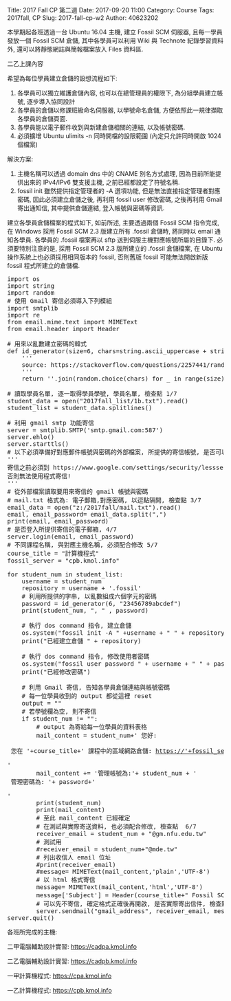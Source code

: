 Title: 2017 Fall CP 第二週
Date: 2017-09-20 11:00
Category: Course
Tags: 2017fall, CP
Slug: 2017-fall-cp-w2
Author: 40623202

本學期起各班透過一台 Ubuntu 16.04 主機, 建立 Fossil SCM 伺服器, 且每一學員發放一個 Fossil SCM 倉儲, 其中各學員可以利用 Wiki 與 Technote 紀錄學習資料外, 還可以將靜態網誌與簡報檔案放入 Files 資料區.

<!-- PELICAN_END_SUMMARY -->

二乙上課內容

希望為每位學員建立倉儲的設想流程如下:

1. 各學員可以獨立維護倉儲內容, 也可以在總管理員的權限下, 為分組學員建立帳號, 逐步導入協同設計
2. 各學員的倉儲以修課班級命名伺服器, 以學號命名倉儲, 方便依照此一規律擷取各學員的倉儲頁面.
3. 各學員能以電子郵件收到與新建倉儲相關的連結, 以及帳號密碼.
4. 必須擴增 Ubuntu ulimits -n 同時開檔的設限範圍 (內定只允許同時開啟 1024 個檔案)

解決方案:

1. 主機名稱可以透過 domain dns 中的 CNAME 別名方式處理, 因為目前所能提供出來的 IPv4/IPv6 雙支援主機, 之前已經都設定了符號名稱.
2. fossil init 雖然提供指定管理者的 -A 選項功能, 但是無法直接指定管理者對應密碼, 因此必須建立倉儲之後, 再利用 fossil user 修改密碼, 之後再利用 Gmail 寄出通知信, 其中提供倉儲連結, 登入帳號與密碼等資訊.

建立各學員倉儲檔案的程式如下, 如前所述, 主要透過兩個 Fossil SCM 指令完成, 在 Windows 採用 Fossil SCM 2.3 版建立所有 .fossil 倉儲時, 將同時以 email 通知各學員. 各學員的 .fossil 檔案再以 sftp 送到伺服主機對應帳號所屬的目錄下. 必須要特別注意的是, 採用 Fossil SCM 2.3 版所建立的 .fossil 倉儲檔案, 在 Ubuntu 操作系統上也必須採用相同版本的 fossil, 否則舊版 fossil 可能無法開啟新版 fossil 程式所建立的倉儲檔.

<pre class="brush: python">
import os
import string
import random
# 使用 Gmail 寄信必須導入下列模組
import smtplib
import re
from email.mime.text import MIMEText  
from email.header import Header

# 用來以亂數建立密碼的韓式
def id_generator(size=6, chars=string.ascii_uppercase + string.digits):
    '''
    source: https://stackoverflow.com/questions/2257441/random-string-generation-with-upper-case-letters-and-digits-in-python
    '''
    return ''.join(random.choice(chars) for _ in range(size))

# 讀取學員名單, 逐一取得學員學號, 學員名單, 檢查點 1/7
student_data = open("2017fall_list/1b.txt").read()
student_list = student_data.splitlines()

# 利用 gmail smtp 功能寄信
server = smtplib.SMTP('smtp.gmail.com:587')
server.ehlo()
server.starttls()
# 以下必須準備好對應郵件帳號與密碼的外部檔案, 所提供的寄信帳號, 是否可以寄信, 檢查點 2/7
'''
寄信之前必須到 https://www.google.com/settings/security/lesssecureapps 修改權限, 改為較低安全權限
否則無法使用程式寄信!
'''
# 從外部檔案讀取要用來寄信的 gmail 帳號與密碼
# mail.txt 格式為: 電子郵箱,對應密碼, 以逗點隔開, 檢查點 3/7
email_data = open("z:/2017fall/mail.txt").read()
email, email_password= email_data.split(",")
print(email, email_password)
# 是否登入所提供寄信的電子郵箱, 4/7
server.login(email, email_password)
# 不同課程名稱, 與對應主機名稱, 必須配合修改 5/7
course_title = "計算機程式"
fossil_server = "cpb.kmol.info"

for student_num in student_list:
    username = student_num
    repository = username + '.fossil'
    # 利用所提供的字串, 以亂數組成六個字元的密碼
    password = id_generator(6, "23456789abcdef")
    print(student_num, ", " , password)

    # 執行 dos command 指令, 建立倉儲
    os.system("fossil init -A " +username + " " + repository)
    print("已經建立倉儲 " + repository)

    # 執行 dos command 指令, 修改使用者密碼
    os.system("fossil user password " + username + " " + password + " -R " + repository)
    print("已經修改密碼")
    
    # 利用 Gmail 寄信, 告知各學員倉儲連結與帳號密碼
    # 每一位學員收到的 output 都從這裡 reset
    output = ""
    # 若學號欄為空, 則不寄信
    if student_num != "":
        # output 為寄給每一位學員的資料表格
        mail_content = student_num+' 您好: <br /><br /> 您在 '+course_title+' 課程中的區域網路倉儲: <a href="https://'+fossil_server+'/'+student_num+'">https://'+fossil_server+'/'+student_num+'</a><br /><br />'
        mail_content += '管理帳號為:'+ student_num + '<br /> 管理密碼為: '+ password+'<br /><br />'
        print(student_num)
        print(mail_content)
        # 至此 mail_content 已經確定
        # 在測試與實際寄送資料, 也必須配合修改, 檢查點  6/7
        receiver_email = student_num + "@gm.nfu.edu.tw"
        # 測試用
        #receiver_email = student_num+"@mde.tw"
        # 列出收信人 email 位址
        #print(receiver_email)
        #message= MIMEText(mail_content,'plain','UTF-8')
        # 以 html 格式寄信
        message= MIMEText(mail_content,'html','UTF-8')
        message['Subject'] = Header(course_title+" Fossil SCM 帳號通知", 'UTF-8') 
        # 可以先不寄信, 確定格式正確後再開啟, 是否實際寄出信件, 檢查點 7/7
        server.sendmail("gmail_address", receiver_email, message.as_string())
server.quit()
</pre>

各班所完成的主機:

二甲電腦輔助設計實習: <a href="https://cadpa.kmol.info">https://cadpa.kmol.info</a>

二乙電腦輔助設計實習: <a href="https://cadpb.kmol.info">https://cadpb.kmol.info</a>

一甲計算機程式: <a href="https://cpa.kmol.info">https://cpa.kmol.info</a>

一乙計算機程式: <a href="https://cpb.kmol.info">https://cpb.kmol.info</a>
